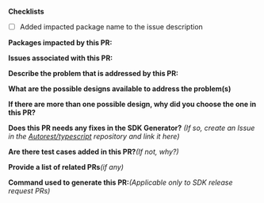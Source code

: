 **Checklists** 
- [ ] Added impacted package name to the issue description

**Packages impacted by this PR:**


**Issues associated with this PR:**


**Describe the problem that is addressed by this PR:**


**What are the possible designs available to address the problem(s)**


**If there are more than one possible design, why did you choose the one in this PR?**


**Does this PR needs any fixes in the SDK Generator?** _(If so, create an Issue in the [Autorest/typescript](https://github.com/Azure/autorest.typescript) repository and link it here)_


**Are there test cases added in this PR?**_(If not, why?)_


**Provide a list of related PRs**_(if any)_


**Command used to generate this PR:**_(Applicable only to SDK release request PRs)_
